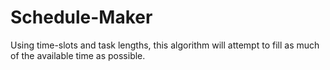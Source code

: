# Schedule-Maker
Using time-slots and task lengths, this algorithm will attempt to fill as much of the available time as possible.
